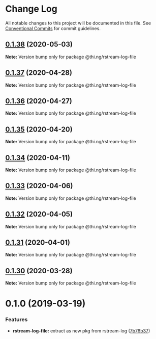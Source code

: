 # Change Log

All notable changes to this project will be documented in this file.
See [Conventional Commits](https://conventionalcommits.org) for commit guidelines.

## [0.1.38](https://github.com/thi-ng/umbrella/compare/@thi.ng/rstream-log-file@0.1.37...@thi.ng/rstream-log-file@0.1.38) (2020-05-03)

**Note:** Version bump only for package @thi.ng/rstream-log-file





## [0.1.37](https://github.com/thi-ng/umbrella/compare/@thi.ng/rstream-log-file@0.1.36...@thi.ng/rstream-log-file@0.1.37) (2020-04-28)

**Note:** Version bump only for package @thi.ng/rstream-log-file





## [0.1.36](https://github.com/thi-ng/umbrella/compare/@thi.ng/rstream-log-file@0.1.35...@thi.ng/rstream-log-file@0.1.36) (2020-04-27)

**Note:** Version bump only for package @thi.ng/rstream-log-file





## [0.1.35](https://github.com/thi-ng/umbrella/compare/@thi.ng/rstream-log-file@0.1.34...@thi.ng/rstream-log-file@0.1.35) (2020-04-20)

**Note:** Version bump only for package @thi.ng/rstream-log-file





## [0.1.34](https://github.com/thi-ng/umbrella/compare/@thi.ng/rstream-log-file@0.1.33...@thi.ng/rstream-log-file@0.1.34) (2020-04-11)

**Note:** Version bump only for package @thi.ng/rstream-log-file





## [0.1.33](https://github.com/thi-ng/umbrella/compare/@thi.ng/rstream-log-file@0.1.32...@thi.ng/rstream-log-file@0.1.33) (2020-04-06)

**Note:** Version bump only for package @thi.ng/rstream-log-file





## [0.1.32](https://github.com/thi-ng/umbrella/compare/@thi.ng/rstream-log-file@0.1.31...@thi.ng/rstream-log-file@0.1.32) (2020-04-05)

**Note:** Version bump only for package @thi.ng/rstream-log-file





## [0.1.31](https://github.com/thi-ng/umbrella/compare/@thi.ng/rstream-log-file@0.1.30...@thi.ng/rstream-log-file@0.1.31) (2020-04-01)

**Note:** Version bump only for package @thi.ng/rstream-log-file





## [0.1.30](https://github.com/thi-ng/umbrella/compare/@thi.ng/rstream-log-file@0.1.29...@thi.ng/rstream-log-file@0.1.30) (2020-03-28)

**Note:** Version bump only for package @thi.ng/rstream-log-file





# 0.1.0 (2019-03-19)

### Features

* **rstream-log-file:** extract as new pkg from rstream-log ([7b76b37](https://github.com/thi-ng/umbrella/commit/7b76b37))
